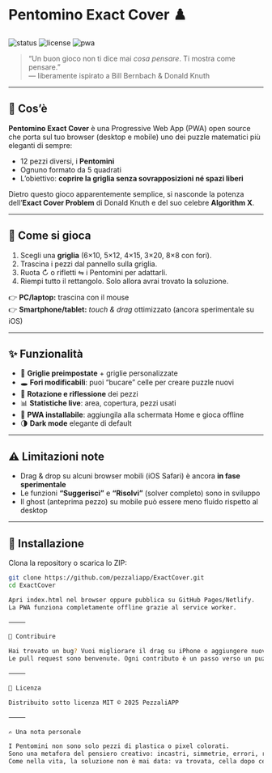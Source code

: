 # Pentomino Exact Cover ♟️

![status](https://img.shields.io/badge/status-experimental-orange)
![license](https://img.shields.io/badge/license-MIT-green)
![pwa](https://img.shields.io/badge/PWA-ready-blue)

> “Un buon gioco non ti dice mai *cosa pensare*. Ti mostra come pensare.”  
> — liberamente ispirato a Bill Bernbach & Donald Knuth

---

## 🎯 Cos’è

**Pentomino Exact Cover** è una Progressive Web App (PWA) open source che porta sul tuo browser (desktop e mobile) uno dei puzzle matematici più eleganti di sempre:

- 12 pezzi diversi, i **Pentomini**  
- Ognuno formato da 5 quadrati  
- L’obiettivo: **coprire la griglia senza sovrapposizioni né spazi liberi**  

Dietro questo gioco apparentemente semplice, si nasconde la potenza dell’**Exact Cover Problem** di Donald Knuth e del suo celebre **Algorithm X**.

---

## 🧩 Come si gioca

1. Scegli una **griglia** (6×10, 5×12, 4×15, 3×20, 8×8 con fori).  
2. Trascina i pezzi dal pannello sulla griglia.  
3. Ruota ↻ o rifletti ⇋ i Pentomini per adattarli.  
4. Riempi tutto il rettangolo. Solo allora avrai trovato la soluzione.  

👉 **PC/laptop:** trascina con il mouse  
👉 **Smartphone/tablet:** *touch & drag* ottimizzato (ancora sperimentale su iOS)  

---

## ✨ Funzionalità

- 📐 **Griglie preimpostate** + griglie personalizzate  
- 🕳️ **Fori modificabili**: puoi “bucare” celle per creare puzzle nuovi  
- 🔄 **Rotazione e riflessione** dei pezzi  
- 📊 **Statistiche live**: area, copertura, pezzi usati  
- 📱 **PWA installabile**: aggiungila alla schermata Home e gioca offline  
- 🌗 **Dark mode** elegante di default  

---

## ⚠️ Limitazioni note

- Drag & drop su alcuni browser mobili (iOS Safari) è ancora **in fase sperimentale**  
- Le funzioni **“Suggerisci”** e **“Risolvi”** (solver completo) sono in sviluppo  
- Il ghost (anteprima pezzo) su mobile può essere meno fluido rispetto al desktop  

---

## 🚀 Installazione

Clona la repository o scarica lo ZIP:

```bash
git clone https://github.com/pezzaliapp/ExactCover.git
cd ExactCover

Apri index.html nel browser oppure pubblica su GitHub Pages/Netlify.
La PWA funziona completamente offline grazie al service worker.

⸻

🤝 Contribuire

Hai trovato un bug? Vuoi migliorare il drag su iPhone o aggiungere nuove varianti di puzzle?
Le pull request sono benvenute. Ogni contributo è un passo verso un puzzle più perfetto.

⸻

📜 Licenza

Distribuito sotto licenza MIT © 2025 PezzaliAPP

⸻

✍️ Una nota personale

I Pentomini non sono solo pezzi di plastica o pixel colorati.
Sono una metafora del pensiero creativo: incastri, simmetrie, errori, ripartenze.
Come nella vita, la soluzione non è mai data: va trovata, cella dopo cella.
